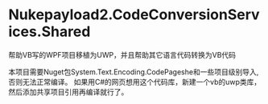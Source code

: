 # Nukepayload2.CodeConversionServices.Shared
帮助VB写的WPF项目移植为UWP，并且帮助其它语言代码转换为VB代码

本项目需要Nuget包System.Text.Encoding.CodePageshe和一些项目级别导入, 否则无法正常编译。
如果用C#的网页想用这个代码库，新建一个vb的uwp类库，然后添加共享项目引用再编译就行了。
